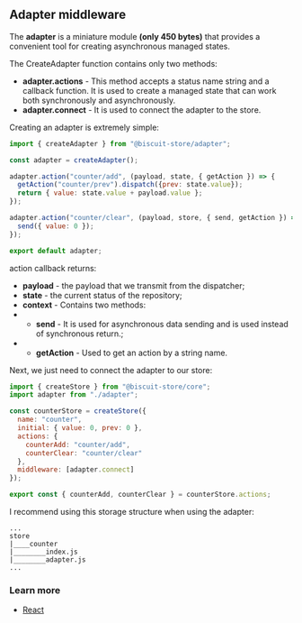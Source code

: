 ## Adapter middleware
The **adapter** is a miniature module **(only 450 bytes)** that provides a convenient tool for creating asynchronous managed states.

The CreateAdapter function contains only two methods:
- **adapter.actions** - This method accepts a status name string and a callback function. It is used to create a managed state that can work both synchronously and asynchronously.
- **adapter.connect** - It is used to connect the adapter to the store.

Creating an adapter is extremely simple:
```javascript
import { createAdapter } from "@biscuit-store/adapter";

const adapter = createAdapter();

adapter.action("counter/add", (payload, state, { getAction }) => {
  getAction("counter/prev").dispatch({prev: state.value});
  return { value: state.value + payload.value };
});

adapter.action("counter/clear", (payload, store, { send, getAction }) => {
  send({ value: 0 });
});

export default adapter;
```
action callback returns:
- **payload** - the payload that we transmit from the dispatcher;
- **state** - the current status of the repository;
- **context** - Contains two methods:
- - **send** - It is used for asynchronous data sending and is used instead of synchronous return.;
- - **getAction** - Used to get an action by a string name.

Next, we just need to connect the adapter to our store:
```javascript
import { createStore } from "@biscuit-store/core";
import adapter from "./adapter";

const counterStore = createStore({
  name: "counter",
  initial: { value: 0, prev: 0 },
  actions: {
    counterAdd: "counter/add",
    counterClear: "counter/clear"
  },
  middleware: [adapter.connect]
});

export const { counterAdd, counterClear } = counterStore.actions;
```

I recommend using this storage structure when using the adapter:
```
...
store
|____counter
|________index.js
|________adapter.js
...
```

### Learn more
 - [React](/docs/react)